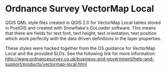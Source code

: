 Ordnance Survey VectorMap Local
===============================

QGIS QML style files created in QGIS 2.0 for VectorMap Local tables stored in PostGIS and created with Snowflake's GoLoader software.  This means that there are fields for text font, text height, text orientation, text position which work perfectly with the data driven definitions in the layer properties.

These styles were hacked together from the OS guidance for VectorMap Local and the provided SLDs.  See the following link for more information: http://www.ordnancesurvey.co.uk/business-and-government/help-and-support/products/vectormap-local.html
